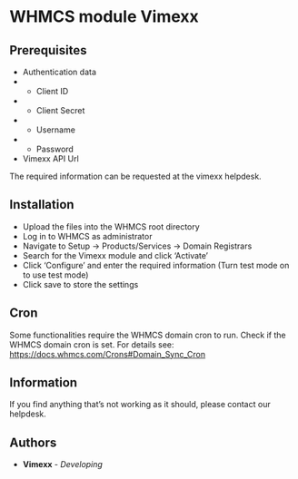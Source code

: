 # WHMCS module Vimexx

## Prerequisites

* Authentication data
* * Client ID
* * Client Secret
* * Username
* * Password
* Vimexx API Url

The required information can be requested at the vimexx helpdesk.

## Installation

* Upload the files into the WHMCS root directory
* Log in to WHMCS as administrator
* Navigate to Setup -> Products/Services -> Domain Registrars
* Search for the Vimexx module and click ‘Activate’
* Click ‘Configure’ and enter the required information (Turn test mode on to use test mode)
* Click save to store the settings

## Cron
Some functionalities require the WHMCS domain cron to run. Check if the WHMCS domain cron is set.
For details see: https://docs.whmcs.com/Crons#Domain_Sync_Cron

## Information
If you find anything that’s not working as it should, please contact our helpdesk.

## Authors

* **Vimexx** - *Developing*
